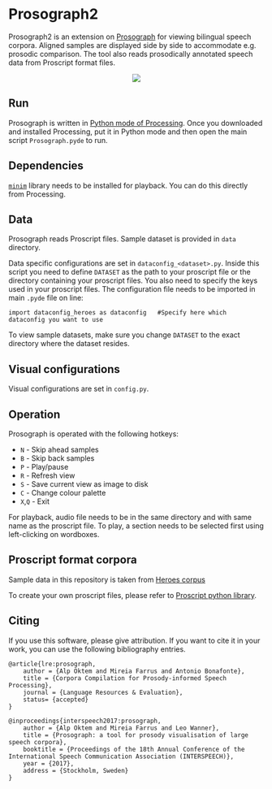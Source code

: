 # Prosograph2

Prosograph2 is an extension on [Prosograph](https://github.com/alpoktem/Prosograph) for viewing bilingual speech corpora. Aligned samples are displayed side by side to accommodate e.g. prosodic comparison. The tool also reads prosodically annotated speech data from Proscript format files.

<p align="center"><img src="https://raw.githubusercontent.com/alpoktem/Prosograph/master/img/prosograph2_dump.png"></p>

## Run

Prosograph is written in [Python mode of Processing](http://py.processing.org/). Once you downloaded and installed Processing, put it in Python mode and then open the main script `Prosograph.pyde` to run.

## Dependencies

[`minim`](http://code.compartmental.net/tools/minim/) library needs to be installed for playback. You can do this directly from Processing.

## Data

Prosograph reads Proscript files. Sample dataset is provided in `data` directory. 

Data specific configurations are set in `dataconfig_<dataset>.py`. Inside this script you need to define `DATASET` as the path to your proscript file or the directory containing your proscript files. You also need to specify the keys used in your proscript files. The configuration file needs to be imported in main `.pyde` file on line:

```
import dataconfig_heroes as dataconfig   #Specify here which dataconfig you want to use
```

To view sample datasets, make sure you change `DATASET` to the exact directory where the dataset resides.

## Visual configurations

Visual configurations are set in `config.py`.

## Operation

Prosograph is operated with the following hotkeys:

* `N` - Skip ahead samples
* `B` - Skip back samples
* `P` - Play/pause
* `R` - Refresh view
* `S` - Save current view as image to disk
* `C` - Change colour palette
* `X`,`Q` - Exit

For playback, audio file needs to be in the same directory and with same name as the proscript file. To play, a section needs to be selected first using left-clicking on wordboxes. 

## Proscript format corpora

Sample data in this repository is taken from [Heroes corpus](http://hdl.handle.net/10230/35572)

To create your own proscript files, please refer to [Proscript python library](https://github.com/alpoktem/proscript).

## Citing

If you use this software, please give attribution. If you want to cite it in your work, you can use the following bibliography entries.

	@article{lre:prosograph,
		author = {Alp Oktem and Mireia Farrus and Antonio Bonafonte},
		title = {Corpora Compilation for Prosody-informed Speech Processing},
		journal = {Language Resources & Evaluation},
		status= {accepted}
	}

	@inproceedings{interspeech2017:prosograph,
		author = {Alp Oktem and Mireia Farrus and Leo Wanner},
		title = {Prosograph: a tool for prosody visualisation of large speech corpora},
		booktitle = {Proceedings of the 18th Annual Conference of the International Speech Communication Association (INTERSPEECH)},
		year = {2017},
		address = {Stockholm, Sweden}
	}
